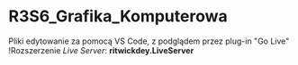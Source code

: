 # R3S6_Grafika_Komputerowa

Pliki edytowanie za pomocą VS Code, z podglądem przez plug-in "Go Live" </br>
!Rozszerzenie <em>Live Server</em>: <b>ritwickdey.LiveServer</b>